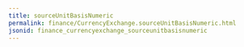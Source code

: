 ```yaml
---
title: sourceUnitBasisNumeric
permalink: finance/CurrencyExchange.sourceUnitBasisNumeric.html
jsonid: finance_currencyexchange_sourceunitbasisnumeric
---
```

